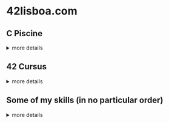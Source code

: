 <!--
**Jonadabe/Jonadabe** is a ✨ _special_ ✨ repository because its `README.md` (this file) appears on your GitHub profile.

Here are some ideas to get you started:

- 🔭 I’m currently working on ...
- 🌱 I’m currently learning ...
- 👯 I’m looking to collaborate on ...
- 🤔 I’m looking for help with ...
- 💬 Ask me about ...
- 📫 How to reach me: ...
- 😄 Pronouns: ...
- ⚡ Fun fact: ...
-->
<!-- <b>Installation Instructions</b> -->

# 42lisboa.com

## C Piscine
<details>
	<summary>more details</summary>

[![cosvaldo's 42 stats](https://badge42.vercel.app/api/v2/clal41ydp00350gmndds1fjrl/stats?cursusId=9&coalitionId=piscine)](https://github.com/JaeSeoKim/badge42)

### C piscine Shell 00
[![cosvaldo's 42 C Piscine Shell 00 Score](https://badge42.vercel.app/api/v2/clal41ydp00350gmndds1fjrl/project/2766611)](https://github.com/JaeSeoKim/badge42)

### C Piscine Shell 01
[![cosvaldo's 42 C Piscine Shell 01 Score](https://badge42.vercel.app/api/v2/clal41ydp00350gmndds1fjrl/project/2766851)](https://github.com/JaeSeoKim/badge42)

### C Piscine C 00
[![cosvaldo's 42 C Piscine C 01 Score](https://badge42.vercel.app/api/v2/clal41ydp00350gmndds1fjrl/project/2780076)](https://github.com/JaeSeoKim/badge42)

### C Piscine C 01
[![cosvaldo's 42 C Piscine C 01 Score](https://badge42.vercel.app/api/v2/clal41ydp00350gmndds1fjrl/project/2780076)](https://github.com/JaeSeoKim/badge42)

### C Piscine C 02
[![cosvaldo's 42 C Piscine C 02 Score](https://badge42.vercel.app/api/v2/clal41ydp00350gmndds1fjrl/project/2784731)](https://github.com/JaeSeoKim/badge42)

### C Piscine C 03
[![cosvaldo's 42 C Piscine C 03 Score](https://badge42.vercel.app/api/v2/clal41ydp00350gmndds1fjrl/project/2793931)](https://github.com/JaeSeoKim/badge42)

### C Piscine C 04
[![cosvaldo's 42 C Piscine C 04 Score](https://badge42.vercel.app/api/v2/clal41ydp00350gmndds1fjrl/project/2795539)](https://github.com/JaeSeoKim/badge42)

### C Piscine C 05
[![cosvaldo's 42 C Piscine C 05 Score](https://badge42.vercel.app/api/v2/clal41ydp00350gmndds1fjrl/project/2803576)](https://github.com/JaeSeoKim/badge42)

### C Piscine C 06
[![cosvaldo's 42 C Piscine C 06 Score](https://badge42.vercel.app/api/v2/clal41ydp00350gmndds1fjrl/project/2803575)](https://github.com/JaeSeoKim/badge42)

### C Piscine C 07
[![cosvaldo's 42 C Piscine C 07 Score](https://badge42.vercel.app/api/v2/clal41ydp00350gmndds1fjrl/project/2806860)](https://github.com/JaeSeoKim/badge42)

### C Piscine C 08
[![cosvaldo's 42 C Piscine C 08 Score](https://badge42.vercel.app/api/v2/clal41ydp00350gmndds1fjrl/project/2810649)](https://github.com/JaeSeoKim/badge42)

### C Piscine exams
<details>
	<summary>more details</summary>

#### C Piscine Exam 00
[![cosvaldo's 42 C Piscine Exam 00 Score](https://badge42.vercel.app/api/v2/clal41ydp00350gmndds1fjrl/project/2771194)](https://github.com/JaeSeoKim/badge42)

#### C Piscine Exam 01
[![cosvaldo's 42 C Piscine Exam 01 Score](https://badge42.vercel.app/api/v2/clal41ydp00350gmndds1fjrl/project/2784739)](https://github.com/JaeSeoKim/badge42)

#### C Piscine Exam 02
[![cosvaldo's 42 C Piscine Exam 02 Score](https://badge42.vercel.app/api/v2/clal41ydp00350gmndds1fjrl/project/2798501)](https://github.com/JaeSeoKim/badge42)

#### C Piscine Final Exam
[![cosvaldo's 42 C Piscine Final Exam Score](https://badge42.vercel.app/api/v2/clal41ydp00350gmndds1fjrl/project/2807253)](https://github.com/JaeSeoKim/badge42)

</details><!-- C Piscine exams -->

### C Piscine rushs
<details>
	<summary>more details</summary>

#### C Piscine Rush 00
[![cosvaldo's 42 C Piscine Rush 00 Score](https://badge42.vercel.app/api/v2/clal41ydp00350gmndds1fjrl/project/2771196)](https://github.com/JaeSeoKim/badge42)

#### C Piscine Rush 01
[![cosvaldo's 42 C Piscine Rush 01 Score](https://badge42.vercel.app/api/v2/clal41ydp00350gmndds1fjrl/project/2784753)](https://github.com/JaeSeoKim/badge42)

#### C Piscine Rush 02
[![cosvaldo's 42 C Piscine Rush 02 Score](https://badge42.vercel.app/api/v2/clal41ydp00350gmndds1fjrl/project/2799794)](https://github.com/JaeSeoKim/badge42)

</details><!-- C Piscine rushs -->
</details><!-- C Piscine -->

## 42 Cursus
<details>
	<summary>more details</summary>
  
[![cosvaldo's 42 stats](https://badge42.vercel.app/api/v2/clal41ydp00350gmndds1fjrl/stats?cursusId=21&coalitionId=290)](https://github.com/JaeSeoKim/badge42)

### Ring 0
<details>
	<summary>more details</summary>
        
#### 42 Libft
[![cosvaldo's 42 Libft Score](https://badge42.vercel.app/api/v2/clal41ydp00350gmndds1fjrl/project/2848806)](https://github.com/JaeSeoKim/badge42)

</details><!-- Ring 0 -->
    
### Ring 1 (now)
<details>
	<summary>more details</summary>

#### Born 2 be root
[![cosvaldo's 42 Born2beroot Score](https://badge42.vercel.app/api/v2/clal41ydp00350gmndds1fjrl/project/2867590)](https://github.com/JaeSeoKim/badge42)

#### Get next line
[![cosvaldo's 42 get_next_line Score](https://badge42.vercel.app/api/v2/clal41ydp00350gmndds1fjrl/project/2867593)](https://github.com/JaeSeoKim/badge42)

#### FT printf
[![cosvaldo's 42 ft_printf Score](https://badge42.vercel.app/api/v2/clal41ydp00350gmndds1fjrl/project/2867592)](https://github.com/JaeSeoKim/badge42)

</details><!-- Ring 1 -->

### Ring 2

### Ring 3

### Ring 4

### Ring 5

### Ring 6

</details><!-- 42 Cursus -->

## Some of my skills (in no particular order)
<details>
  <summary>more details</summary>

[![Some of my skills](https://skillicons.dev/icons?i=ai,bash,bootstrap,c,cmake,css,git,github,html,linux,md,mysql,ps,pr,py,rasperrypi,regex,sketchup,vim,vscode,wordpress)](https://skillicons.dev)

</details>
